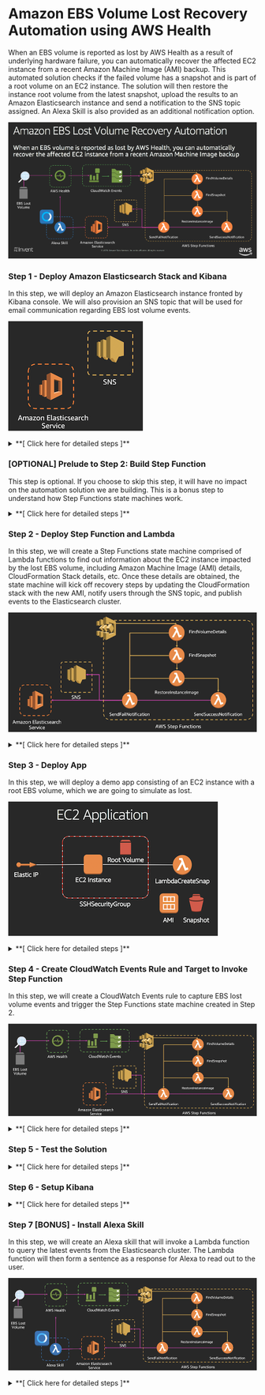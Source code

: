 # Amazon EBS Volume Lost Recovery Automation using AWS Health

When an EBS volume is reported as lost by AWS Health as a result of underlying hardware failure, you can automatically recover the affected EC2 instance from a recent Amazon Machine Image (AMI) backup. This automated solution checks if the failed volume has a snapshot and is part of a root volume on an EC2 instance. The solution will then restore the instance root volume from the latest snapshot, upload the results to an Amazon Elasticsearch instance and send a notification to the SNS topic assigned. An Alexa Skill is also provided as an additional notification option.

![Create Alexa Skills](images/Intro.png)

### Step 1 - Deploy Amazon Elasticsearch Stack and Kibana

In this step, we will deploy an Amazon Elasticsearch instance fronted by Kibana console. We will also provision an SNS topic that will be used for email communication regarding EBS lost volume events.

![Solution](images/Step_1_Sol.png)

<details>
<summary>**[ Click here for detailed steps ]**</summary>
<p>

1. Navigate to the CloudFormation console by clicking on the **Services** drop-down, typing **CloudFormation** in the search bar, and pressing Enter.

    ![Open SNS console](images/Step_1_1.png)

2. Click on **Create stack**.
3. Under **Specify template**, choose **Upload a template file**
5. Upload the file named *step\_1\_es\_ec2proxy\_reinvent\_workshop.yml*.
6. Click **Next**.
7. Enter a **Stack name**. Example: `ebs-es-reinvent`
8. Enter a public CIDR that Kibana will be accessible from. This is the public IP range that you will be accessing the dashboard from. If you aren't sure, you can find your public IP at https://www.myip.com/ and then append a /32 suffix to it. For example, if your public IP was 1.2.3.4, you would use: 1.2.3.4/32. For demo purposes, you can enter the CICR as `0.0.0.0/0`.
9. Click **Next**.
10. If desired, tag the resources by entering `Name` as the Key and `kibana_es_reinvent` as the Value.
11. Click **Next**.
12. Click the check box next to **I acknowledge that AWS CloudFormation might create IAM resources.**
13. Click **Create**.
14. Once you see CREATE_COMPLETE, select the Outputs tab and click on the link for **KibanaURL** to ensure Kibana is accessible and functioning.

![ES Proxy](images/ES_Proxy.png)

</p></details>

### [OPTIONAL] Prelude to Step 2: Build Step Function

This step is optional. If you choose to skip this step, it will have no impact on the automation solution we are building. This is a bonus step to understand how Step Functions state machines work.

<details>
<summary>**[ Click here for detailed steps ]**</summary><p>

Let us build a sample Step Function to evaluate whether the input number is even or odd. Based on the result, a Choice state will add branching logic.

![Open SNS console](images/Even_Odd_State_Machine.png)

1. Navigate to the Lambda console by clicking on the **Services** drop-down, typing **Lambda** in the search bar, and pressing Enter.
2. Click on **Create function**.
3. Choose **Author from scratch**.
4. Enter **Name**. Example: `even_odd_evaluator`
5. In the **Runtime** drop-down, select **Node.js 8.10**.
6. In the **Role** drop-down, select **Choose an existing role**.
7. In the **Existing role** drop-down, select **lambda\_basic\_execution**.
8. Click on **Create function**.
9. Paste below code.

    ```
    exports.handler = async (event) => {
	    if (event.InputNumber % 2 === 0) {
	        return "even";
	    } else {
	        return "odd";
	    }
	};
    ```
1. Click on **Save**.
2. Repeat above steps to create a second function.
3. Name the function `even_function`, and paste below code.

    ```
    exports.handler = async (event) => {
	    const response = {
	        statusCode: 200,
	        body: JSON.stringify('The input number is even!'),
	    };
	    console.log(response);
	    return response;
	};
    ```
1. Click on **Save**.
2. Repeat above steps to create a third function.
3. Name the function `odd_function`, and paste below code.

    ```
    exports.handler = async (event) => {
	    const response = {
	        statusCode: 200,
	        body: JSON.stringify('The input number is odd!'),
	    };
	    console.log(response);
	    return response;
	};
    ```
1. Let's create the Step Function. Navigate to the Step Functions console by clicking on the **Services** drop-down, typing **Step Functions** in the search bar, and pressing Enter.
1. Click on **Create state machine**.
2. In the **Details** section, Enter **Name** of the state machine. Example: `even_odd_number_step_function`
3. In the **State machine definition** section, paste below code. Be sure to replace <mark>\<\<aws\_accoun\_id\>\></mark> with your AWS account ID. Check that the Lambda function names reflect the 3 functions you created.

    ```
    {
	  "Comment": "An example of the Amazon States Language that chooses a branch based on whether the input number is even or odd.",
	  "StartAt": "Evaluate Input Number",
	  "States": {
	    "Evaluate Input Number": {
	      "Type": "Task",
	      "Resource":
	      "arn:aws:lambda:us-east-1:<<aws_account_id>>:function:even_odd_evaluator",
	      "ResultPath": "$.result",
	      "Next": "Even or Odd?"
	    },
	    "Even or Odd?": {
	      "Type": "Choice",
	      "Choices": [
	        {
	          "Variable": "$.result",
	          "StringEquals": "even",
	          "Next": "Even Handler"
	        },
	        {
	          "Variable": "$.result",
	          "StringEquals": "odd",
	          "Next": "Odd Handler"
	        }
	      ]
	    },
	    "Even Handler": {
	      "Type": "Task",
	      "Resource":
	      "arn:aws:lambda:us-east-1:<<aws_account_id>>:function:even_function",
	      "End": true
	    }
	    ,
	    "Odd Handler": {
	      "Type": "Task",
	      "Resource":
	      "arn:aws:lambda:us-east-1:<<aws_account_id>>:function:odd_function",
	      "End": true
	    }
	  }
	}

    ```
1. Refresh button in the state machine graph area.
1. Click **Next**.
2. Choose **Create an IAM role for me**.
3. Enter Name of the role. Example: `StepFunctionsExecutionRoleForMyEvenOddEvalStateMachine`
4. Click **Create state machine**.
5. Click **Start execution**.
6. Provide below input and click on **Start execution**.

    ```
    {
	  "InputNumber": 120
	}
    ```

</p></details>

### Step 2 - Deploy Step Function and Lambda

In this step, we will create a Step Functions state machine comprised of Lambda functions to find out information about the EC2 instance impacted by the lost EBS volume, including Amazon Machine Image (AMI) details, CloudFormation Stack details, etc. Once these details are obtained, the state machine will kick off recovery steps by updating the CloudFormation stack with the new AMI, notify users through the SNS topic, and publish events to the Elasticsearch cluster.

![Solution](images/Step_2_Sol.png)

<details>
<summary>**[ Click here for detailed steps ]**</summary><p>

1. Navigate to the CloudFormation console by clicking on the **Services** drop-down, typing **CloudFormation** in the search bar, and pressing Enter.
2. Click on **Create stack**.
3. Under **Specify template**, choose **Upload a template file**
5. Upload the file named *step\_2\_stepfunctions\_reinvent\_workshop.yml*.
6. Click **Next**.
7. Enter a **Stack name**. Example: `stepfunction-reinvent`
8. Enter the Elasticsearch stack name chosen in Step 1 (sub-step 6) for ESStackName, an SNS topic name (e.g. `sns_es_reinvent`) and an email address for SNS notifications.
9. Click **Next**.
10. If desired, tag the resources by entering `Name` as the Key and `stepfunction_reinvent` as the Value.
11. Click **Next**.
12. Click the check box next to **I acknowledge that AWS CloudFormation might create IAM resources.**
13. Click **Create**.
14. Once the stack is created, you should receive an e-mail confirming the subscription to the SNS topic. Click **Confirm subscription**.

![Step Function](images/StepFunction.png)

</p></details>

### Step 3 - Deploy App

In this step, we will deploy a demo app consisting of an EC2 instance with a root EBS volume, which we are going to simulate as lost.

![EC2 App](images/EC2_App.png)

<details>
<summary>**[ Click here for detailed steps ]**</summary><p>

1. Navigate to the CloudFormation console by clicking on the **Services** drop-down, typing **CloudFormation** in the search bar, and pressing Enter.
2. Click on **Create stack**.
3. Under **Specify template**, choose **Upload a template file**
5. Upload the file named *step\_3\_app\_reinvent\_workshop.yml*.
6. Click **Next**.
7. Enter a Stack name, for example: `ebs-app-reinvent`
9. Select one of the two public subnets created in step 1 for the SubnetId parameter. If you aren't sure, navigate to the VPC Management Console, choose Subnets in the left menu and select one of the newly created subnets with the tag "PublicSubnetA" or "PublicSubnetB".
10. Select the VPC created in Step 1 for the VpcId parameter.
11. Click **Next**.
10. If desired, tag the resources by entering `Name` as the Key and `ebs_app_reinvent` as the Value.
11. Click **Next**.
12. Click the check box next to **I acknowledge that AWS CloudFormation might create IAM resources.**
13. Click **Create**.

</p></details>


### Step 4 - Create CloudWatch Events Rule and Target to Invoke Step Function

In this step, we will create a CloudWatch Events rule to capture EBS lost volume events and trigger the Step Functions state machine created in Step 2.

![Solution](images/Step_4_Sol.png)

<details>
<summary>**[ Click here for detailed steps ]**</summary><p>

1. Navigate to the CloudWatch Events console by clicking on the **Services** drop-down, typing **CloudWatch** in the search bar, and pressing Enter.
2. In the **Navigation** pane, select **Rules**.
3. Click on **Create rule**.
4. Paste below event rule pattern.

    ```
    {
	  "source": [
	    "aws.health"
	  ],
	  "detail-type": [
	    "AWS Health Event"
	  ],
	  "detail": {
	    "service": [
	      "EBS"
	    ],
	    "eventTypeCategory": [
	      "issue"
	    ],
	    "eventTypeCode": [
	      "AWS_EBS_VOLUME_LOST"
	    ]
	  }
	}
    ```
1. Click on **Add target***.
2. Choose **Step Functions state machine**.
3. Select the state machine that you created in Step 2.
4. Choose **Create a new role for this specific resource**.
5. Click on **Configure details**.
6. Enter **Name**. Example: `ebs_events_rule_reinvent`
7. Click on **Create rule**.
8. Create another CloudWatch Events rule named `ebs_mock_events_rule_reinvent `. Paste below event rule pattern.

    ```
    {
	  "source": [
	    "awshealth.mock"
	  ],
	  "detail-type": [
	    "AWS Health Event"
	  ],
	  "detail": {
	    "service": [
	      "EBS"
	    ],
	    "eventTypeCategory": [
	      "issue"
	    ],
	    "eventTypeCode": [
	      "AWS_EBS_VOLUME_LOST"
	    ]
	  }
	}
    ```

</p></details>

### Step 5 - Test the Solution
<details>
<summary>**[ Click here for detailed steps ]**</summary><p>

1. Navigate to the EC2 console by clicking on the **Services** drop-down, typing **EC2** in the search bar, and pressing Enter.
2. Select the instance created in Step 4, and click on **/dev/xvda** next to Root Device and copy the EBS Volume ID.

**Consider below options to test:**

<details>
<summary>**Option 1:** Test by triggering mock CloudWatch event through **AWS CLI**</summary><p>

**Prerequisite:** You need to have the **AWS CLI** installed. Installation instructions can be found [here](https://docs.aws.amazon.com/cli/latest/userguide/installing.html).

3. Create a file named mockpayload.json with below contents. Be sure to replace <mark>\<\<ebs-vol-id\>\></mark> with the volume ID you copied. Also modify the **Time** of the event to be within the the past week so that Kibana and the Alexa skill return results.

    ```
	[
	  {
	    "DetailType": "AWS Health Event",
	    "Source": "awshealth.mock",
	    "Time": "2018-11-27T01:30:00Z",
	    "Resources": [
	      "<<ebs-vol-id>>"
	    ],
	    "Detail": "{\"eventArn\":\"arn:aws:health:us-east-1::event/event-1486428952619\",\"service\":\"EBS\",\"eventTypeCode\":\"AWS_EBS_VOLUME_LOST\",\"eventTypeCategory\":\"issue\",\"startTime\":\"Tue, 27 Nov 2018 01:30:00 GMT\",\"eventDescription\":[{\"language\":\"en_US\",\"latestDescription\":\"Your volume experienced a failure due to multiple component failures and we were unable to recover it. Although EBS volumes are designed for reliability, including being backed by multiple physical drives, we are still exposed to durability risks when multiple concurrent component failures occur before we are able to restore redundancy. We publish our durability expectations on the EBS detail page here (http://aws.amazon.com/ebs/details).\\n\\nFind out what you can do to fix this issue at https://aws.amazon.com/premiumsupport/knowledge-center/ebs-error-status/\\n\\nWe apologize for the inconvenience this may have caused you. If you have any further questions or comments regarding this matter, please contact us at: http://aws.amazon.com/support\"}],\"affectedEntities\":[{\"entityValue\":\"<<ebs-vol-id>>\"}]}"
	  }
	]
    ```
6. Run the following command, where region is the region you launched the stack in:
    `aws events put-events --entries file://mockpayload.json --region <region>`

</p></details>

<details>
<summary>**Option 2:** Test using Step Functions **Start execution** feature</summary><p>

1. Navigate to the Step Functions console by clicking on the **Services** drop-down, typing **Step Functions** in the search bar, and pressing Enter.
3. Click on the state machine named **StepFunctionVolumeLost-*** created as part of Step 2.
4. Click on **Start execution**.
4. Paste below payload that CloudWatch Events would pass if EBS volume lost event were to occur. Be sure to replace <mark>\<\<ebs-vol-id\>\></mark> with the volume ID you copied. Also modify the **time** of the event to be within the the past week so that Kibana and the Alexa skill return results.

    ```
    {
	    "detail-type": "AWS Health Event",
	    "id": "7bf73129-1428-4cd3-a780-98sdf9fdfs8f7",
	    "source": "awshealth.mock",
	    "time": "2018-11-27T01:30:00Z",
	    "resources": [
	        "<<ebs-vol-id>>"
	    ],
	    "detail": {
	        "eventArn": "arn:aws:health:us-east-1::event/event-1486428952619",
	        "service": "EBS",
	        "eventTypeCode": "AWS_EBS_VOLUME_LOST",
	        "eventTypeCategory": "issue",
	        "startTime": "Tue, 27 Nov 2018 01:30:00 GMT",
	        "eventDescription": [
	            {
	                "language": "en_US",
	                "latestDescription": "Your volume experienced a failure due to multiple component failures and we were unable to recover it. Although EBS volumes are designed for reliability, including being backed by multiple physical drives, we are still exposed to durability risks when multiple concurrent component failures occur before we are able to restore redundancy. We publish our durability expectations on the EBS detail page here (http://aws.amazon.com/ebs/details).\\n\\nFind out what you can do to fix this issue at https://aws.amazon.com/premiumsupport/knowledge-center/ebs-error-status/\\n\\nWe apologize for the inconvenience this may have caused you. If you have any further questions or comments regarding this matter, please contact us at: http://aws.amazon.com/support"
	            }
	        ],
	        "affectedEntities": [
	            {
	                "entityValue": "<<ebs-vol-id>>"
	            }
	        ]
	    }
	}
    ```
1. Click on **Start execution**.


</p></details>

</p></details>

### Step 6 - Setup Kibana
<details>
<summary>**[ Click here for detailed steps ]**</summary><p>
    
7. Navigate to the Kibana dashboard from Step 1.
8. Click **Management**.
9. Click **Index Patterns**.
10. Enter * as the index pattern.
11. Click **Next step**.
12. Select **PhdEventTime** from the Time filter drop down.
13. Click **Create Index pattern**.
14. Click **Saved Objects**.
15. Click **Import**.
16. Select the **kibana.json** file provided.
17. Click **Confirm all changes**
18. Click Dashboard
19. Click **PHD Events**
20. At the top right, choose a time frame that will include sub-set 6 above (for example, Last 4 hours)

![Kibana](images/Kibana.png)

</p></details>


### Step 7 [BONUS] - Install Alexa Skill

In this step, we will create an Alexa skill that will invoke a Lambda function to query the latest events from the Elasticsearch cluster. The Lambda function will then form a sentence as a response for Alexa to read out to the user.

![Solution](images/Step_Bonus_Sol.png)

<details>
<summary>**[ Click here for detailed steps ]**</summary><p>

1. From the AWS Management Console, navigate to the **N. Virginia** (us-east-1) region.
1. Navigate to the Lambda console by clicking on the **Services** drop-down, typing **Lambda** in the search bar, and pressing Enter.
2. Click **Create Function**
3. Enter **Name**. Example: `alexa_ebs_reinvent`
4. Select **Python 3.6** for the Runtime.
1. In the **Role** drop-down, select **Create a custom role**.
1. In the **IAM role** drop-down, select **Create a new IAM role**.
1. In the **Role name** text box, type *alexa\_lambda\_admin\_role\_reinvent*.
2. Click on **View Policy Document**.
3. Click on **Edit**.
1. Paste below policy.

    ```
    {
	    "Version": "2012-10-17",
	    "Statement": [
	        {
	            "Effect": "Allow",
	            "Action": "*",
	            "Resource": "*"
	        }
	    ]
	}
    ```

1. Click on **Allow**.
2. Click on **Create function**.
8. Paste below code into the function.

    ```
    import json
	import datetime
	import urllib.request
	import dateutil.parser
	import math
	import os 
	
	WELCOME_MESSAGE = ("Welcome to Production Environment!  You can ask me about your production environment status!")
	EXIT_SKILL_MESSAGE = "Thank you! Enjoy the rest of your summit!"
	HELP_MESSAGE = ("I know stuff about your production environment! Ask away!")
	STATE_START = "Start"
	STATE = STATE_START
	
	date_handler = lambda obj: obj.strftime('%Y-%m-%d %H:%M:%S')
	
	def getLatestPhdEvent():
	    es = "http://"+os.environ['ES']
	    index = 'phd-full-events'
	    query = {
	        "size": 1,
	        "sort": [
	            {
	                "PhdEventTime": {
	                    "order": "desc"
	                }
	            }
	        ]
	    }
	    
	    # Elasticsearch Request/Response
	    payload = json.dumps(query).encode('utf-8')         # Encode query for HTTP request
	    request = urllib.request.Request(es + '/' + index + '/_search', payload, {'Content-Type': 'application/json'}, method='GET')    # Build HTTP request
	    response = urllib.request.urlopen(request).read()   # Send Request
	    response = json.loads(response.decode('utf-8'))     # Decode response and convert to JSON
	    return response['hits']['hits'][0]['_source']       # Return query payload    
	
	# --------------- entry point -----------------
	
	def lambda_handler(event, context):
	    print(event)
	    
	    """ App entry point  """
	    if event['request']['type'] == "LaunchRequest":
	        return on_launch()
	    elif event['request']['type'] == "IntentRequest": 
	        return on_intent(event['request'], event['session'])
	    elif event['request']['type'] == "SessionEndedRequest":
	        return on_session_ended(event['request'])
	
	
	# --------------- response handlers -----------------
	
	def on_intent(request, session):
	    """ Called on receipt of an Intent  """
	
	    intent = request['intent']
	    intent_name = request['intent']['name']
	
	    #print("on_intent " +intent_name)
	    get_state(session)
	
	    if 'dialogState' in request:
	        #delegate to Alexa until dialog sequence is complete
	        if request['dialogState'] == "STARTED" or request['dialogState'] == "IN_PROGRESS":
	            print (request['dialogState'])
	            return dialog_response("", False)
	
	    if intent_name == "GetNewEventIntent":
	        return get_event()
	    elif intent_name == "AMAZON.HelpIntent":
	        return do_help()
	    elif intent_name == "AMAZON.StopIntent":
	        return do_stop()
	    elif intent_name == "AMAZON.CancelIntent":
	        return do_stop()
	    else:
	        print("invalid intent reply with help")
	        return do_help()
	
	
	def do_stop():
	    attributes = {"state":globals()['STATE']}
	    return response(attributes, response_plain_text(EXIT_SKILL_MESSAGE, True))
	
	def do_help():
	    global STATE
	    STATE = STATE_START
	    attributes = {"state":globals()['STATE']}
	    return response(attributes, response_plain_text(HELP_MESSAGE, True))
	
	def on_launch():
	    return get_welcome_message()
	
	def on_session_ended(request):
	    if request['reason']:
	        end_reason = request['reason']
	        print("on_session_ended reason: " + end_reason)
	        
	def get_state(session):
	    """ get and set the current state  """
	
	    global STATE
	
	    if 'attributes' in session:
	        if 'state' in session['attributes']:
	            STATE = session['attributes']['state']
	        else:
	            STATE = STATE_START
	    else:
	        STATE = HELP_MESSAGE
	
	
	# --------------- response string formatters -----------------
	def get_welcome_message():
	    attributes = {"state":globals()['STATE']}
	    return response(attributes, response_plain_text(WELCOME_MESSAGE, False))
	
	def getDateTimeFromISO8601String(s):
	    d = dateutil.parser.parse(s)
	    return d
	
	def get_event():
	    attributes = {"state":globals()['STATE']}
	
	    payload = getLatestPhdEvent()
	    print(payload)
	    
	    ## Get Time ##
	    x = payload['PhdEventTime']
	    timeiso = getDateTimeFromISO8601String(x)
	    
	    ## Convert to AU/Melbourne ##
	    y = dateutil.parser.parse(x)
	    meltimeiso = y + datetime.timedelta(hours=int(os.environ['timezonedelta']))
	    eventtimestr = json.dumps(meltimeiso, default = date_handler)
	   
	    eventtime = datetime.datetime.strptime(eventtimestr.replace("\"", ""), "%Y-%m-%d  %H:%M:%S")
	    systemname =  payload['ResourceStack']['StackName']
	    eventid =  payload['PhdEventId']
	    recoverytime = payload['RestoredResources']['RestoredVolumes'][0]['CreateTime']
	    #recoverystatus = payload['NOTIFMESSAGE']['Message']
	    
	    # Compose Event time
	    eventdate = str(eventtime.year) + "-" + str(eventtime.month) + "-" + str(eventtime.day)
	    eventtimestr = str(eventtime.hour) + ":" + str(eventtime.minute)
	    dtime = datetime.datetime.strptime(eventtimestr, "%H:%M")
	    eventtime = dtime.strftime("%I:%M %p")
	    
	    # Find Recovery Time
	    reventlist = payload['ResourceStack']['StackEvents']
	    for revent in reventlist:
	        if revent['ResourceType'] == "AWS::CloudFormation::Stack":
	            if revent['ResourceStatus'] == "UPDATE_COMPLETE":
	                rendtime = revent['Timestamp']
	    
	    endtime = getDateTimeFromISO8601String(rendtime)
	    diff = endtime - timeiso
	    diffseconds = diff.total_seconds()
	    diffhours = diffseconds // 3600
	    diffminutes = (diffseconds % 3600) // 60
	    diffseconds = diffseconds % 60
	    recoveryhours =  str(math.ceil(diffhours))
	    recoveryminutes =  str(math.ceil(diffminutes))
	    recoveryseconds =  str(math.ceil(diffseconds))
	
	    LATEST_EVENT = ( "On "+ eventdate + " at " + eventtime + "! System " + systemname + " was down! " + "System is now recovered ! " + " Total Recovery time is " + recoveryhours + " hours " + recoveryminutes + " minutes and " + recoveryseconds + " seconds " +  "! Please check kibana for recovery details!")
	    return response(attributes, response_plain_text(LATEST_EVENT, True))
	
	def response(attributes, speech_response):
	    """ create a simple json response """
	
	    return {
	        'version': '1.0',
	        'sessionAttributes': attributes,
	        'response': speech_response
	    }
	    
	def response_plain_text(output, endsession):
	    """ create a simple json plain text response  """
	
	    return {
	        'outputSpeech': {
	            'type': 'PlainText',
	            'text': output
	        },
	        'shouldEndSession': endsession
	    }

    ```
9. Under Environment variables, enter `timezonedelta` as the Key and `-8` as the value.
10. Under Environment variables, enter `ES` as the Key and the `<<ESDomain_endpoint>>` from step 1 as the value.
11. Set up **Network** configuration of the Lambda function as shown below.
    * In the **VPC** drop-down, select the VPC of the *kibana\_es\_reinvent* app.
    * In the **Subnets** drop-down, select PrivateSubnetA (*10.1.2.0/24*) and PrivateSubnetB (*10.1.4.0/24*).
    * In the **Security Groups** drop-down, select the same security group as the ProxyServer.
11. Click **Save** at the top right of the page.

**Configure Alexa intent "GetNewEventIntent".**

1. Navigate to [https://developer.amazon.com/alexa](https://developer.amazon.com/alexa)
13. Sign In with your Amazon ID.
14. Click on **Create Alexa Skills**.

    ![Create Alexa Skills](images/CreateAlexaSkills.png)

15. Click on **Start a Skill**.
16. Click on **Create Skill**.
17. Enter **Skill name**. Example: `Production`
18. Select **Default language** as **English (US)**.
19. Under **Choose a model to add to your skill**, select **Custom**.
20. Click on **Create Skill**.
21. Select **Start from scratch**.
22. Click on **Choose**.
23. In the **Navigation** pane, click on **Intents**.
24. Click on **Add Intent**.
25. Choose **Create custom intent** and enter name of intent as `GetNewEventIntent`.
26. Click on **Create custom intent**.
27. Under **Sample Utterances**, enter `Latest Events`.
28. Click on **+**.
29. Click on **Save Model**.
32. In the **Navigation** pane, select **Endpoint**.
33. Choose **AWS Lambda ARN** option.
34. In the **Default Region** text box, enter the ARN of the Lambda function created in this step.
35. In the **North America** text box, enter the same ARN value.
36. Copy the **Your Skill ID** to clipboard.
37. Click on **Save Endpoints**.
29. In the **Navigation** pane, select **Interfaces**.
30. Enable the **Audio Player** option.
31. Click on **Save Interfaces**.
32. Click on **Build Model**.
33. Navigate back to the Lambda function in the AWS Management Console.
34. Under the **Add triggers** section, select **Alexa Skills Kit**.
35. In the **Skill ID** text box, cope the skill ID that was copied to the clipboard.
36. Click on **Add**.
37. Head back to the **Alexa Developer Console**.
38. Click on **Test** tab.
39. Type in `Alexa, ask production about latest events` or talk into your computer's microphone.

    ![Alexa Output](images/Alexa_Skill_Output.png)

</p></details>
